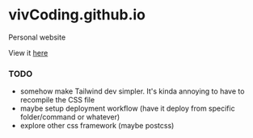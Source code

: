 # vivCoding.github.io

Personal website

View it [here](https://vivcoding.github.io/)

### TODO

- somehow make Tailwind dev simpler. It's kinda annoying to have to recompile the CSS file
- maybe setup deployment workflow (have it deploy from specific folder/command or whatever)
- explore other css framework (maybe postcss)
